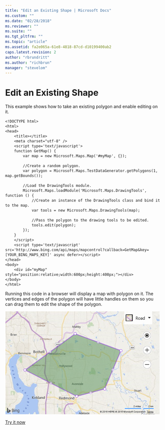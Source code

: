 ```yaml
---
title: "Edit an Existing Shape | Microsoft Docs"
ms.custom: ""
ms.date: "02/28/2018"
ms.reviewer: ""
ms.suite: ""
ms.tgt_pltfrm: ""
ms.topic: "article"
ms.assetid: fa2e065a-61e8-4818-87cd-d10199400ab2
caps.latest.revision: 2
author: "rbrundritt"
ms.author: "richbrun"
manager: "stevelom"
---
```

# Edit an Existing Shape
This example shows how to take an existing polygon and enable editing on it.

```
<!DOCTYPE html>
<html>
<head>
    <title></title>
    <meta charset="utf-8" />
	<script type='text/javascript'>
    function GetMap() {
        var map = new Microsoft.Maps.Map('#myMap', {});

        //Create a random polygon.
        var polygon = Microsoft.Maps.TestDataGenerator.getPolygons(1, map.getBounds());

        //Load the DrawingTools module.
        Microsoft.Maps.loadModule('Microsoft.Maps.DrawingTools', function () {
            //Create an instance of the DrawingTools class and bind it to the map.
            var tools = new Microsoft.Maps.DrawingTools(map);

            //Pass the polygon to the drawing tools to be edited.
            tools.edit(polygon);
        });
    }
    </script>
    <script type='text/javascript' src='http://www.bing.com/api/maps/mapcontrol?callback=GetMap&key=[YOUR_BING_MAPS_KEY]' async defer></script>
</head>
<body>
    <div id="myMap" style="position:relative;width:600px;height:400px;"></div>
</body>
</html>
```

Running this code in a browser will display a map with polygon on it. The vertices and edges of the polygon will have little handles on them so you can drag them to edit the shape of the polygon.

![BMV8_DrawingToolsEditShapeExample](../v8-web-control/media/bmv8-drawingtoolseditshapeexample.png)

[Try it now](http://www.bing.com/api/maps/sdk/mapcontrol/isdk#dtEditPolygon+JS)